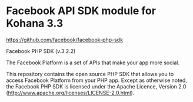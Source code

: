 Facebook API SDK module for Kohana 3.3
==========

https://github.com/facebook/facebook-php-sdk

Facebook PHP SDK (v.3.2.2)

The Facebook Platform is a set of APIs that make your app more social.

This repository contains the open source PHP SDK that allows you to access Facebook Platform from your PHP app. Except as otherwise noted, the Facebook PHP SDK is licensed under the Apache Licence, Version 2.0 (http://www.apache.org/licenses/LICENSE-2.0.html).